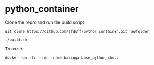 # python_container

Clone the repro and run the build script

``git clone https://github.com/sfduff/python_container.git newfolder``

``./build.sh``

To use it..

``docker run -ti --rm --name bazinga base_python_shell``
